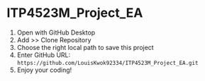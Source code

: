 # ITP4523M_Project_EA

1. Open with GitHub Desktop
2. Add >> Clone Repository
3. Choose the right local path to save this project
4. Enter GitHub URL: 
```https://github.com/LouisKwok92334/ITP4523M_Project_EA.git```
5. Enjoy your coding!
